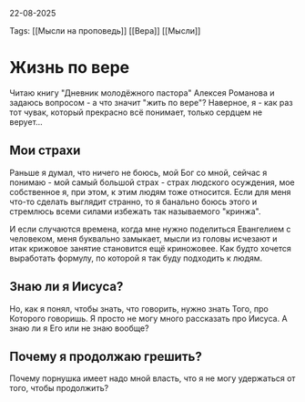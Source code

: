 22-08-2025

Tags:
[[Мысли на проповедь]]
[[Вера]] 
[[Мысли]]
# Жизнь по вере
Читаю книгу "Дневник молодёжного пастора" Алексея Романова и задаюсь вопросом - а что значит "жить по вере"?
Наверное, я - как раз тот чувак, который прекрасно всё понимает, только сердцем не верует... 
## Мои страхи
Раньше я думал, что ничего не боюсь, мой Бог со мной, сейчас я понимаю - мой самый большой страх - страх людского осуждения, мое собственное я, при этом, к этим людям тоже относится. Если для меня что-то сделать выглядит странно, то я банально боюсь этого и стремлюсь всеми силами избежать так называемого "кринжа".

И если случаются времена, когда мне нужно поделиться Евангелием с человеком, меня буквально замыкает, мысли из головы исчезают и итак крижовое занятие становится ещё криножовее. Как будто хочется выработать формулу, по которой я так буду подходить к людям. 
## Знаю ли я Иисуса?
Но, как я понял, чтобы знать, что говорить, нужно знать Того, про Которого говоришь. Я просто не могу много рассказать про Иисуса. А знаю ли я Его или не знаю вообще? 
## Почему я продолжаю грешить?
Почему порнушка имеет надо мной власть, что я не могу удержаться от того, чтобы продолжить?